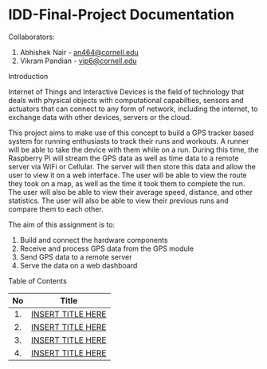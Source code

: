 # IDD-Final-Project Documentation

Collaborators:

1. Abhishek Nair - an464@cornell.edu
2. Vikram Pandian - vip6@cornell.edu

Introduction

Internet of Things and Interactive Devices is the field of technology that deals with physical objects with computational capabilties, sensors and actuators that can connect to any form of network, including the internet, to exchange data with other devices, servers or the cloud.

This project aims to make use of this concept to build a GPS tracker based system for running enthusiasts to track their runs and workouts. A runner will be able to take the device with them while on a run. During this time, the Raspberry Pi will stream the GPS data as well as time data to a remote server via WiFi or Cellular. The server will then store this data and allow the user to view it on a web interface. The user will be able to view the route they took on a map, as well as the time it took them to complete the run. The user will also be able to view their average speed, distance, and other statistics. The user will also be able to view their previous runs and compare them to each other.

The aim of this assignment is to:

1. Build and connect the hardware components
2. Receive and process GPS data from the GPS module
3. Send GPS data to a remote server
4. Serve the data on a web dashboard

Table of Contents

| No      |  Title 
| :---:   | :---: 
| 1.      | [INSERT TITLE HERE]()
| 2.      | [INSERT TITLE HERE]()
| 3.      | [INSERT TITLE HERE]()
| 4.      | [INSERT TITLE HERE]()
